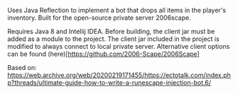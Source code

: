 Uses Java Reflection to implement a bot that drops all items in the player's inventory.  Built for the open-source private server 2006scape.

Requires Java 8 and Intellij IDEA.  Before building, the client jar must be added as a module to the project.  The client jar included in the project is modified to always connect to local private server.  Alternative client options can be found (here)[https://github.com/2006-Scape/2006Scape]


Based on:
https://web.archive.org/web/20200219171455/https://ectotalk.com/index.php?threads/ultimate-guide-how-to-write-a-runescape-injection-bot.6/
